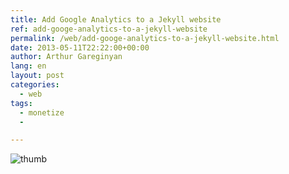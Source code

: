 ```yaml
---
title: Add Google Analytics to a Jekyll website
ref: add-googe-analytics-to-a-jekyll-website
permalink: /web/add-googe-analytics-to-a-jekyll-website.html
date: 2013-05-11T22:22:00+00:00
author: Arthur Gareginyan
lang: en
layout: post
categories:
  - web
tags:
  - monetize
  - 

---
```


![thumb]()
